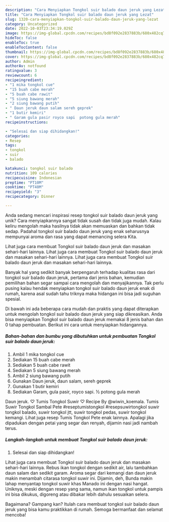 ```yaml
---
description: "Cara Menyiapkan Tongkol suir balado daun jeruk yang Lezat"
title: "Cara Menyiapkan Tongkol suir balado daun jeruk yang Lezat"
slug: 1320-cara-menyiapkan-tongkol-suir-balado-daun-jeruk-yang-lezat
category: Uncategorized
date: 2022-10-03T23:34:19.029Z
image: https://img-global.cpcdn.com/recipes/bd8f092e2837883b/680x482cq70/tongkol-suir-balado-daun-jeruk-foto-resep-utama.jpg
hideToc: false
enableToc: true
enableTocContent: false
thumbnail: https://img-global.cpcdn.com/recipes/bd8f092e2837883b/680x482cq70/tongkol-suir-balado-daun-jeruk-foto-resep-utama.jpg
cover: https://img-global.cpcdn.com/recipes/bd8f092e2837883b/680x482cq70/tongkol-suir-balado-daun-jeruk-foto-resep-utama.jpg
author: Admin
authorAv: notfound
ratingvalue: 3
reviewcount: 6
recipeingredient:
- "1 mika tongkol cue"
- "15 buah cabe merah"
- "5 buah cabe rawit"
- "5 siung bawang merah"
- "2 siung bawang putih"
- " Daun jeruk daun salam sereh geprek"
- "1 butir kemiri"
- " Garam gula pasir royco sapi  potong gula merah"
recipeinstructions:

- "Selesai dan siap dihidangkan!"
categories:
- Resep
tags:
- tongkol
- suir
- balado

katakunci: tongkol suir balado 
nutrition: 109 calories
recipecuisine: Indonesian
preptime: "PT10M"
cooktime: "PT40M"
recipeyield: "3"
recipecategory: Dinner

---
```





Anda sedang mencari inspirasi resep tongkol suir balado daun jeruk yang unik? Cara menyiapkannya sangat tidak susah dan tidak juga mudah. Kalau keliru mengolah maka hasilnya tidak akan memuaskan dan bahkan tidak sedap. Padahal tongkol suir balado daun jeruk yang enak seharusnya mempunyai aroma dan rasa yang dapat memancing selera Kita.





Lihat juga cara membuat Tongkol suir balado daun jeruk dan masakan sehari-hari lainnya. Lihat juga cara membuat Tongkol suir balado daun jeruk dan masakan sehari-hari lainnya. Lihat juga cara membuat Tongkol suir balado daun jeruk dan masakan sehari-hari lainnya.

Banyak hal yang sedikit banyak berpengaruh terhadap kualitas rasa dari tongkol suir balado daun jeruk, pertama dari jenis bahan, kemudian pemilihan bahan segar sampai cara mengolah dan menyajikannya. Tak perlu pusing kalau hendak menyiapkan tongkol suir balado daun jeruk enak di rumah, karena asal sudah tahu triknya maka hidangan ini bisa jadi suguhan spesial.






Di bawah ini ada beberapa cara mudah dan praktis yang dapat diterapkan untuk mengolah tongkol suir balado daun jeruk yang siap dikreasikan. Anda bisa menyiapkan Tongkol suir balado daun jeruk memakai 8 jenis bahan dan 0 tahap pembuatan. Berikut ini cara untuk menyiapkan hidangannya.

<!--inarticleads1-->

##### Bahan-bahan dan bumbu yang dibutuhkan untuk pembuatan Tongkol suir balado daun jeruk:

1. Ambil 1 mika tongkol cue
1. Sediakan 15 buah cabe merah
1. Sediakan 5 buah cabe rawit
1. Sediakan 5 siung bawang merah
1. Ambil 2 siung bawang putih
1. Gunakan  Daun jeruk, daun salam, sereh geprek
1. Gunakan 1 butir kemiri
1. Sediakan  Garam, gula pasir, royco sapi. ½ potong gula merah


Daun jeruk. ♡ Tumis Tongkol Suwir ♡ Recipe By @wiwin_koemala. Tumis Suwir Tongkol Sambal Pete #reseptumistongkol #resepsuwirtongkol suwir tongkol balado, suwir tongkol jtt, suwir tongkol pedas, suwir tongkol kemangi. Lihat juga resep Tumis Tongkol Pete enak lainnya. Apalagi jika dipadukan dengan petai yang segar dan renyah, dijamin nasi jadi nambah terus. 

<!--inarticleads2-->

##### Langkah-langkah untuk membuat Tongkol suir balado daun jeruk:


1. Selesai dan siap dihidangkan!

Lihat juga cara membuat Tongkol suir balado daun jeruk dan masakan sehari-hari lainnya. Rebus ikan tongkol dengan sedikit air, lalu tambahkan daun salam dan sedikit garam. Aroma segar dari kemangi dan daun jeruk makin menambah citarasa tongkol suwir ini. Dijamin, deh, Bunda makin lahap menyantap tongkol suwir khas Manado ini dengan nasi hangat. Uniknya, meski dengan resep yang sama, namun ikan tongkol untuk pampis ini bisa dikukus, digoreng atau dibakar lebih dahulu sesuaikan selera. 

Bagaimana? Gampang kan? Itulah cara membuat tongkol suir balado daun jeruk yang bisa kamu praktikkan di rumah. Semoga bermanfaat dan selamat mencoba!
